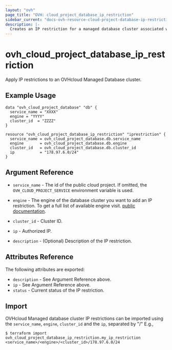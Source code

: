 ```yaml
---
layout: "ovh"
page_title: "OVH: cloud_project_database_ip_restriction"
sidebar_current: "docs-ovh-resource-cloud-project-database-ip-restriction"
description: |-
  Creates an IP restriction for a managed database cluster associated with a public cloud project.
---
```


# ovh_cloud_project_database_ip_restriction

Apply IP restrictions to an OVHcloud Managed Database cluster.

## Example Usage

```hcl
data "ovh_cloud_project_database" "db" {
  service_name = "XXXX"
  engine = "YYYY"
  cluster_id  = "ZZZZ"
}

resource "ovh_cloud_project_database_ip_restriction" "iprestriction" {
  service_name = ovh_cloud_project_database.db.service_name
  engine       = ovh_cloud_project_database.db.engine
  cluster_id   = ovh_cloud_project_database.db.cluster_id
  ip           = "178.97.6.0/24"
}
```

## Argument Reference

* `service_name` - The id of the public cloud project. If omitted,
  the `OVH_CLOUD_PROJECT_SERVICE` environment variable is used.

* `engine` - The engine of the database cluster you want to add an IP restriction. To get a full list of available engine visit.
[public documentation](https://docs.ovh.com/gb/en/publiccloud/databases).

* `cluster_id` - Cluster ID.

* `ip` - Authorized IP.

* `description` - (Optional) Description of the IP restriction.

## Attributes Reference

The following attributes are exported:

* `description` - See Argument Reference above.
* `ip` - See Argument Reference above.
* `status` - Current status of the IP restriction.

## Import

OVHcloud Managed database cluster IP restrictions can be imported using the `service_name`, `engine`, `cluster_id` and the `ip`, separated by "/" E.g.,

```
$ terraform import ovh_cloud_project_database_ip_restriction.my_ip_restriction <service_name>/<engine>/<cluster_id>/178.97.6.0/24
```
